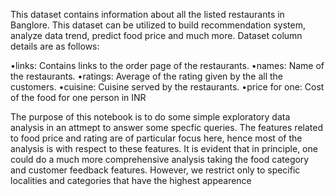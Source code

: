This dataset contains information about all the listed restaurants in Banglore. This dataset can be utilized to build 
recommendation system, analyze data trend, predict food price and much more. Dataset column details are as follows:

•links: Contains links to the order page of the restaurants.
•names: Name of the restaurants.
•ratings: Average of the rating given by the all the customers.
•cuisine: Cuisine served by the restaurants.
•price for one: Cost of the food for one person in INR

The purpose of this notebook is to do some simple exploratory data analysis in an attmept to answer some specfic queries. The features related 
to food price and rating are of particular focus here, hence most of the analysis is with respect to these features. It is evident 
that in principle, one could do a much more comprehensive analysis taking the food category and customer feedback 
features. However, we restrict only to specific localities and categories that have the highest appearence
